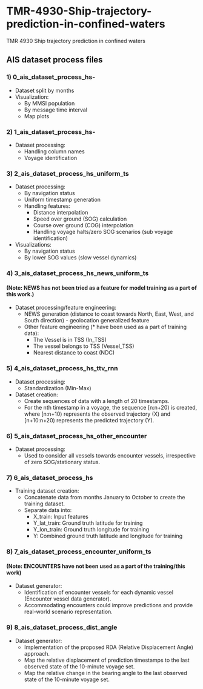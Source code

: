 # TMR-4930-Ship-trajectory-prediction-in-confined-waters
TMR 4930 Ship trajectory prediction in confined waters
## AIS dataset process files

### 1) 0_ais_dataset_process_hs- 
- Dataset split by months
- Visualization:
  - By MMSI population
  - By message time interval
  - Map plots

### 2) 1_ais_dataset_process_hs-
- Dataset processing:
  - Handling column names
  - Voyage identification

### 3) 2_ais_dataset_process_hs_uniform_ts
- Dataset processing:
  - By navigation status
  - Uniform timestamp generation
  - Handling features:
    - Distance interpolation
    - Speed over ground (SOG) calculation
    - Course over ground (COG) interpolation
    - Handling voyage halts/zero SOG scenarios (sub voyage identification)
- Visualizations:
  - By navigation status
  - By lower SOG values (slow vessel dynamics)
 
### 4) 3_ais_dataset_process_hs_news_uniform_ts
#### (Note: NEWS has not been tried as a feature for model training as a part of this work.)
- Dataset processing/feature engineering:
  - NEWS generation (distance to coast towards North, East, West, and South direction) - geolocation generalized feature
  - Other feature engineering (* have been used as a part of training data):
    - The Vessel is in TSS (In_TSS)
    - The vessel belongs to TSS (Vessel_TSS)
    - Nearest distance to coast (NDC)
   
### 5) 4_ais_dataset_process_hs_ttv_rnn
- Dataset processing:
  - Standardization (Min-Max)
- Dataset creation:
  - Create sequences of data with a length of 20 timestamps.
  - For the nth timestamp in a voyage, the sequence [n:n+20) is created, where [n:n+10) represents the observed trajectory (X) and [n+10:n+20) represents the predicted trajectory (Y).

### 6) 5_ais_dataset_process_hs_other_encounter
- Dataset processing:
  - Used to consider all vessels towards encounter vessels, irrespective of zero SOG/stationary status.

### 7) 6_ais_dataset_process_hs
- Training dataset creation:
  - Concatenate data from months January to October to create the training dataset.
  - Separate data into:
    - X_train: Input features
    - Y_lat_train: Ground truth latitude for training
    - Y_lon_train: Ground truth longitude for training
    - Y: Combined ground truth latitude and longitude for training

### 8) 7_ais_dataset_process_encounter_uniform_ts
#### (Note: ENCOUNTERS have not been used as a part of the training/this work)
- Dataset generator:
  - Identification of encounter vessels for each dynamic vessel (Encounter vessel data generator).
  - Accommodating encounters could improve predictions and provide real-world scenario representation.

### 9) 8_ais_dataset_process_dist_angle
- Dataset generator:
  - Implementation of the proposed RDA (Relative Displacement Angle) approach.
  - Map the relative displacement of prediction timestamps to the last observed state of the 10-minute voyage set.
  - Map the relative change in the bearing angle to the last observed state of the 10-minute voyage set.
